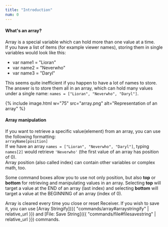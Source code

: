 ```yaml
---
title: "Introduction"
num: 0
---
```


#### What's an array?
Array is a special variable which can hold more than one value at a time.\
If you have a list of items (for example viewer names), storing them in single variables would look like this:
- var name1 = "Lioran"
- var name2 = "Neverwho"
- var name3 = "Daryl"

This seems quite inefficient if you happen to have a lot of names to store. The answer is to store them all in an array, which can hold many values under a single name: `names = ["Lioran", "Neverwho", "Daryl"]`.

{% include image.html w="75" src="array.png" alt="Representation of an array" %}

#### Array manipulation
If you want to retrieve a specific value(element) from an array, you can use the following formatting:\
`arrayName[position]`\
If we have an array `names = ["Lioran", "Neverwho", "Daryl"]`, typing `names[2]` would retrieve `'Neverwho'` (the first value of an array has position of 0).\
Array position (also called index) can contain other variables or complex math, too.  

Some command boxes allow you to use not only position, but also **top** or **bottom** for retrieving and manipulating values in an array. Selecting **top** will target a value at the END of an array (last index) and selecting **bottom** will target a value at the BEGINNING of an array (index of 0).  


Array is cleared every time you close or reset Receiver. If you wish to save it, you can use [Array Stringify]({{ "commands/array#arraystringify" | relative_url }}) and [File: Save String]({{ "commands/file#filesavestring" | relative_url }}) commands.











